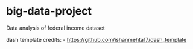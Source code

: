 # big-data-project
Data analysis of federal income dataset

dash template credits: - https://github.com/ishanmehta17/dash_template
